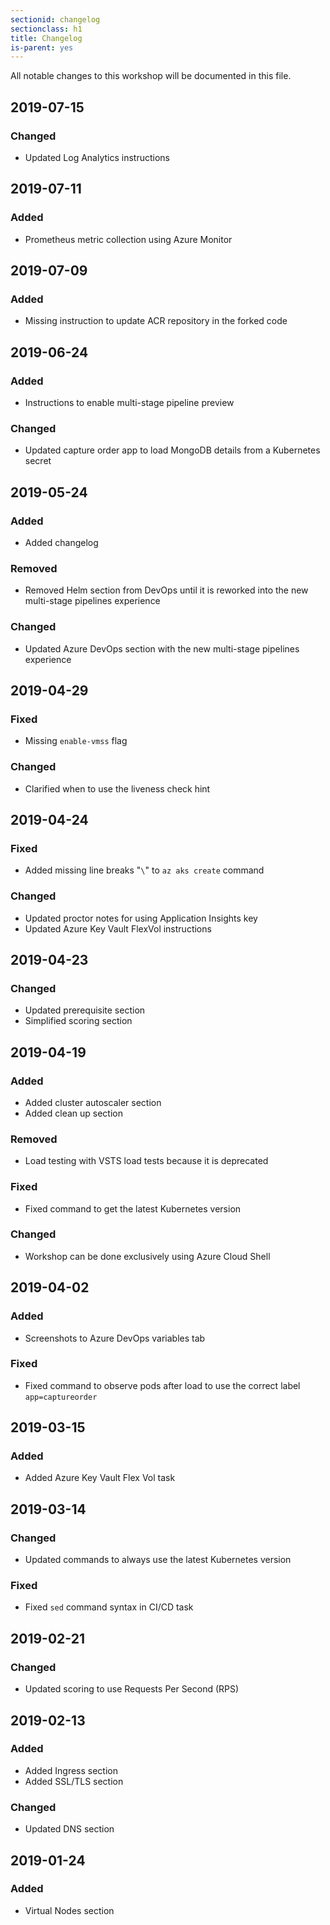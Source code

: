 ```yaml
---
sectionid: changelog
sectionclass: h1
title: Changelog
is-parent: yes
---
```


All notable changes to this workshop will be documented in this file.

## 2019-07-15

### Changed

- Updated Log Analytics instructions

## 2019-07-11

### Added

- Prometheus metric collection using Azure Monitor

## 2019-07-09

### Added

- Missing instruction to update ACR repository in the forked code

## 2019-06-24

### Added

- Instructions to enable multi-stage pipeline preview

### Changed

- Updated capture order app to load MongoDB details from a Kubernetes secret

## 2019-05-24

### Added

- Added changelog

### Removed

- Removed Helm section from DevOps until it is reworked into the new multi-stage pipelines experience

### Changed

- Updated Azure DevOps section with the new multi-stage pipelines experience
 
## 2019-04-29

### Fixed

- Missing `enable-vmss` flag

### Changed

- Clarified when to use the liveness check hint

## 2019-04-24

### Fixed

- Added missing line breaks "`\`" to `az aks create` command

### Changed

- Updated proctor notes for using Application Insights key
- Updated Azure Key Vault FlexVol instructions

## 2019-04-23

### Changed

- Updated prerequisite section
- Simplified scoring section

## 2019-04-19

### Added

- Added cluster autoscaler section
- Added clean up section

### Removed

- Load testing with VSTS load tests because it is deprecated

### Fixed

- Fixed command to get the latest Kubernetes version

### Changed

- Workshop can be done exclusively using Azure Cloud Shell

## 2019-04-02

### Added

- Screenshots to Azure DevOps variables tab

### Fixed

- Fixed command to observe pods after load to use the correct label `app=captureorder`

## 2019-03-15

### Added

- Added Azure Key Vault Flex Vol task

## 2019-03-14

### Changed

- Updated commands to always use the latest Kubernetes version

### Fixed

- Fixed `sed` command syntax in CI/CD task

## 2019-02-21

### Changed

- Updated scoring to use Requests Per Second (RPS)

## 2019-02-13

### Added

- Added Ingress section
- Added SSL/TLS section

### Changed

- Updated DNS section

## 2019-01-24

### Added

- Virtual Nodes section